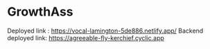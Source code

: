 # GrowthAss

Deployed link : https://vocal-lamington-5de886.netlify.app/
Backend deployed link: https://agreeable-fly-kerchief.cyclic.app
